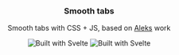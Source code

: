 <!--
Welcome to this README template!

To help you navigate, in any section you want to edit, I've put a comment written EDIT.

Have fun!
-->

<p align="center">
  <h3 align="center">Smooth tabs</h3> <!-- EDIT -->
  <p align="center">
    Smooth tabs with CSS + JS, based on <a href="https://twitter.com/aleksliving">Aleks</a> work
  </p>
  <!-- EDIT: Head over to https://shields.io/ to generate some beautiful shields! -->
  <p align="center">
      <img src="https://img.shields.io/badge/Built with-Svelte-%23FF3E00?style=for-the-badge&logo=svelte" alt="Built with Svelte">
      <img src="https://img.shields.io/badge/Built with-Tailwind-%2306B6D4?style=for-the-badge&logo=tailwind-css" alt="Built with Svelte">
  </p>
</p>
